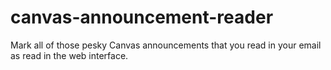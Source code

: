 # canvas-announcement-reader
Mark all of those pesky Canvas announcements that you read in your email as read in the web interface.
